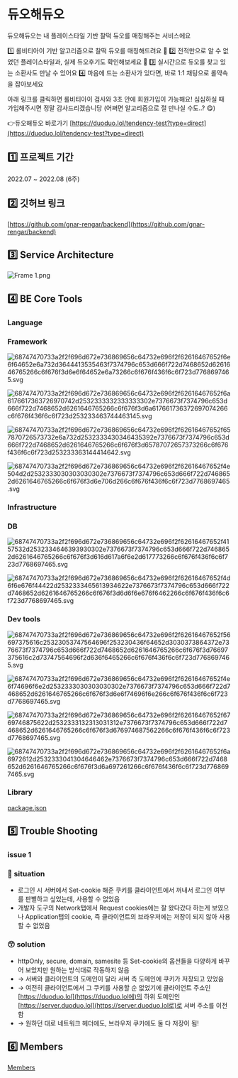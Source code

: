 # 듀오해듀오

듀오해듀오는 내 플레이스타일 기반 찰떡 듀오를 매칭해주는 서비스에요

1️⃣ 롤비티아이 기반 알고리즘으로 찰떡 듀오를 매칭해드려요 🤝
2️⃣ 전적만으로 알 수 없었던 플레이스타일과, 실제 듀오후기도 확인해보세요 👀
3️⃣ 실시간으로 듀오를 찾고 있는 소환사도 만날 수 있어요
4️⃣ 마음에 드는 소환사가 있다면, 바로 1:1 채팅으로 롤약속을 잡아보세요

아래 링크를 클릭하면 롤비티아이 검사와 3초 안에 회원가입이 가능해요!
심심하실 때 가입해주시면 정말 감사드리겠습니당
(어쩌면 알고리즘으로 절 만나실 수도..? 😋)

👉듀오해듀오 바로가기
 [https://duoduo.lol/tendency-test?type=direct](https://duoduo.lol/tendency-test?type=direct)

## 1️⃣ 프로젝트 기간

2022.07 ~ 2022.08 (6주)

## 2️⃣ 깃허브 링크

[https://github.com/gnar-rengar/backend](https://github.com/gnar-rengar/backend)

## 3️⃣ **Service Architecture**

![Frame 1.png](https://s3-us-west-2.amazonaws.com/secure.notion-static.com/189d8b90-d1d4-4cbf-bea9-1f6d7d57b6e9/Frame_1.png)

## 4️⃣ **BE Core Tools**

### **Language**

### **Framework**

![68747470733a2f2f696d672e736869656c64732e696f2f62616467652f6e6f64652e6a732d3644413535463f7374796c653d666f722d7468652d6261646765266c6f676f3d6e6f64652e6a73266c6f676f436f6c6f723d7768697465.svg](https://s3-us-west-2.amazonaws.com/secure.notion-static.com/305e7cc7-5dbe-45fa-b1f0-fcc9620ada64/68747470733a2f2f696d672e736869656c64732e696f2f62616467652f6e6f64652e6a732d3644413535463f7374796c653d666f722d7468652d6261646765266c6f676f3d6e6f64652e6a73266c6f676f436f6c6f723d7768697465.svg)

![68747470733a2f2f696d672e736869656c64732e696f2f62616467652f6a6176617363726970742d2532333332333333302e7376673f7374796c653d666f722d7468652d6261646765266c6f676f3d6a617661736372697074266c6f676f436f6c6f723d253233463744463145.svg](https://s3-us-west-2.amazonaws.com/secure.notion-static.com/abe8e5ea-ccef-44a4-a054-8242174572fe/68747470733a2f2f696d672e736869656c64732e696f2f62616467652f6a6176617363726970742d2532333332333333302e7376673f7374796c653d666f722d7468652d6261646765266c6f676f3d6a617661736372697074266c6f676f436f6c6f723d253233463744463145.svg)

![68747470733a2f2f696d672e736869656c64732e696f2f62616467652f657870726573732e6a732d2532333430346435392e7376673f7374796c653d666f722d7468652d6261646765266c6f676f3d65787072657373266c6f676f436f6c6f723d253233363144414642.svg](https://s3-us-west-2.amazonaws.com/secure.notion-static.com/4420dc31-1e0f-4825-97c3-365a4160460e/68747470733a2f2f696d672e736869656c64732e696f2f62616467652f657870726573732e6a732d2532333430346435392e7376673f7374796c653d666f722d7468652d6261646765266c6f676f3d65787072657373266c6f676f436f6c6f723d253233363144414642.svg)

![68747470733a2f2f696d672e736869656c64732e696f2f62616467652f4e504d2d2532333030303030302e7376673f7374796c653d666f722d7468652d6261646765266c6f676f3d6e706d266c6f676f436f6c6f723d7768697465.svg](https://s3-us-west-2.amazonaws.com/secure.notion-static.com/1863a750-ebad-4113-af84-bcc9a08d8975/68747470733a2f2f696d672e736869656c64732e696f2f62616467652f4e504d2d2532333030303030302e7376673f7374796c653d666f722d7468652d6261646765266c6f676f3d6e706d266c6f676f436f6c6f723d7768697465.svg)

### ****Infrastructure****

### **DB**

![68747470733a2f2f696d672e736869656c64732e696f2f62616467652f4157532d2532334646393930302e7376673f7374796c653d666f722d7468652d6261646765266c6f676f3d616d617a6f6e2d617773266c6f676f436f6c6f723d7768697465.svg](https://s3-us-west-2.amazonaws.com/secure.notion-static.com/f568d957-2089-4492-becb-7c0209c8f344/68747470733a2f2f696d672e736869656c64732e696f2f62616467652f4157532d2532334646393930302e7376673f7374796c653d666f722d7468652d6261646765266c6f676f3d616d617a6f6e2d617773266c6f676f436f6c6f723d7768697465.svg)

![68747470733a2f2f696d672e736869656c64732e696f2f62616467652f4d6f6e676f44422d2532333465613934622e7376673f7374796c653d666f722d7468652d6261646765266c6f676f3d6d6f6e676f6462266c6f676f436f6c6f723d7768697465.svg](https://s3-us-west-2.amazonaws.com/secure.notion-static.com/59d421e1-6f58-4d20-ae4f-99dbf2f08c75/68747470733a2f2f696d672e736869656c64732e696f2f62616467652f4d6f6e676f44422d2532333465613934622e7376673f7374796c653d666f722d7468652d6261646765266c6f676f3d6d6f6e676f6462266c6f676f436f6c6f723d7768697465.svg)

### **Dev tools**

![68747470733a2f2f696d672e736869656c64732e696f2f62616467652f56697375616c25323053747564696f253230436f64652d3030373864372e7376673f7374796c653d666f722d7468652d6261646765266c6f676f3d76697375616c2d73747564696f2d636f6465266c6f676f436f6c6f723d7768697465.svg](https://s3-us-west-2.amazonaws.com/secure.notion-static.com/cf1da24d-4b93-4832-abda-2a3393a08cf5/68747470733a2f2f696d672e736869656c64732e696f2f62616467652f56697375616c25323053747564696f253230436f64652d3030373864372e7376673f7374796c653d666f722d7468652d6261646765266c6f676f3d76697375616c2d73747564696f2d636f6465266c6f676f436f6c6f723d7768697465.svg)

![68747470733a2f2f696d672e736869656c64732e696f2f62616467652f4e6f74696f6e2d2532333030303030302e7376673f7374796c653d666f722d7468652d6261646765266c6f676f3d6e6f74696f6e266c6f676f436f6c6f723d7768697465.svg](https://s3-us-west-2.amazonaws.com/secure.notion-static.com/dac41b8d-229c-4fcf-b6fa-7576228ef5cc/68747470733a2f2f696d672e736869656c64732e696f2f62616467652f4e6f74696f6e2d2532333030303030302e7376673f7374796c653d666f722d7468652d6261646765266c6f676f3d6e6f74696f6e266c6f676f436f6c6f723d7768697465.svg)

![68747470733a2f2f696d672e736869656c64732e696f2f62616467652f6769746875622d2532333132313031312e7376673f7374796c653d666f722d7468652d6261646765266c6f676f3d676974687562266c6f676f436f6c6f723d7768697465.svg](https://s3-us-west-2.amazonaws.com/secure.notion-static.com/47df4286-2417-487b-a351-cdf9441b956a/68747470733a2f2f696d672e736869656c64732e696f2f62616467652f6769746875622d2532333132313031312e7376673f7374796c653d666f722d7468652d6261646765266c6f676f3d676974687562266c6f676f436f6c6f723d7768697465.svg)

![68747470733a2f2f696d672e736869656c64732e696f2f62616467652f6a6972612d2532333041304646462e7376673f7374796c653d666f722d7468652d6261646765266c6f676f3d6a697261266c6f676f436f6c6f723d7768697465.svg](https://s3-us-west-2.amazonaws.com/secure.notion-static.com/0dec480e-7e75-440c-b3e5-b9bb5f9eb04a/68747470733a2f2f696d672e736869656c64732e696f2f62616467652f6a6972612d2532333041304646462e7376673f7374796c653d666f722d7468652d6261646765266c6f676f3d6a697261266c6f676f436f6c6f723d7768697465.svg)

### **Library**

[package.json](https://www.notion.so/094fd13f951b42f789fd6ecff45d558d)

## 5️⃣ Trouble Shooting

### issue 1

### 🤔 situation

- 로그인 시 서버에서 Set-cookie 해준 쿠키를 클라이언트에서 꺼내서 로그인 여부를 판별하고 싶었는데, 사용할 수 없었음
- 개발자 도구의 Network탭에서 Request cookies에는 잘 왔다갔다 하는게 보였으나 Application탭의 cookie, 즉 클라이언트의 브라우저에는 저장이 되지 않아 사용할 수 없었음

### 😙 solution

- httpOnly, secure, domain, samesite 등 Set-cookie의 옵션들을 다양하게 바꾸어 보았지만 원하는 방식대로 작동하지 않음
- → 서버와 클라이언트의 도메인이 달라 서버 측 도메인에 쿠키가 저장되고 있었음
- → 여전히 클라이언트에서 그 쿠키를 사용할 순 없었기에 클라이언트 주소인 [https://duoduo.lol](https://duoduo.lol에)의 하위 도메인인  [https://server.duoduo.lol](https://server.duoduo.lol로)로 서버 주소를 이전함
- → 원하던 대로 네트워크 헤더에도, 브라우저 쿠키에도 둘 다 저장이 됨!

## 6️⃣ Members

[Members](https://www.notion.so/118e848de777478da391a6984fb7913f)
